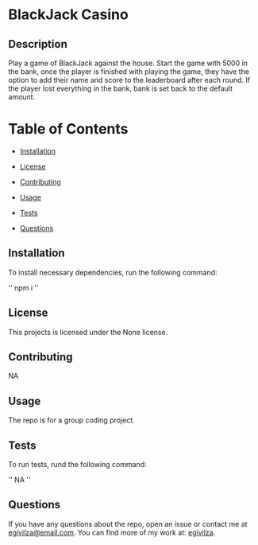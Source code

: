 # BlackJack Casino

## Description

Play a game of BlackJack against the house. Start the game with 5000 in the bank, once the player is finished with playing the game, they have the option to add their name and score to the leaderboard after each round. If the player lost everything in the bank, bank is set back to the default amount.

# Table of Contents

* [Installation](#installation)

* [License](#license)

* [Contributing](contributing)

* [Usage](#usage)

* [Tests](#tests)

* [Questions](#questions)

## Installation

To install necessary dependencies, run the following command:

''
npm i
''

## License

This projects is licensed under the None license.

## Contributing

NA

## Usage

The repo is for a group coding project.

## Tests

To run tests, rund the following command:

''
NA
''

## Questions

If you have any questions about the repo, open an issue or contact me at egivilza@email.com.
You can find more of my work at: [egivilza](https://github.com/egivilza).

